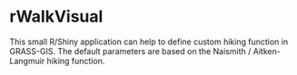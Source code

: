 # rWalkVisual

This small R/Shiny application can help to define custom hiking function in GRASS-GIS. 
The default parameters are based on the Naismith / Aitken-Langmuir hiking function.
